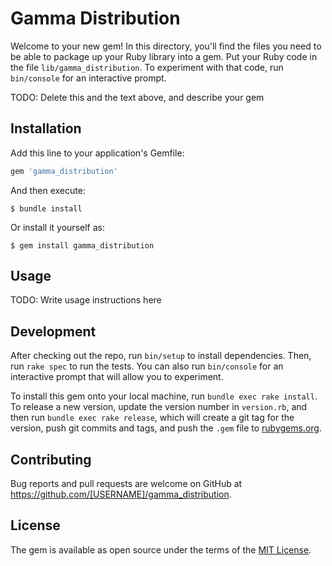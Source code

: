 # Gamma Distribution

Welcome to your new gem! In this directory, you'll find the files you need to be able to package up your Ruby library into a gem. Put your Ruby code in the file `lib/gamma_distribution`. To experiment with that code, run `bin/console` for an interactive prompt.

TODO: Delete this and the text above, and describe your gem

## Installation

Add this line to your application's Gemfile:

```ruby
gem 'gamma_distribution'
```

And then execute:

    $ bundle install

Or install it yourself as:

    $ gem install gamma_distribution

## Usage

TODO: Write usage instructions here

## Development

After checking out the repo, run `bin/setup` to install dependencies. Then, run `rake spec` to run the tests. You can also run `bin/console` for an interactive prompt that will allow you to experiment.

To install this gem onto your local machine, run `bundle exec rake install`. To release a new version, update the version number in `version.rb`, and then run `bundle exec rake release`, which will create a git tag for the version, push git commits and tags, and push the `.gem` file to [rubygems.org](https://rubygems.org).

## Contributing

Bug reports and pull requests are welcome on GitHub at https://github.com/[USERNAME]/gamma_distribution.


## License

The gem is available as open source under the terms of the [MIT License](https://opensource.org/licenses/MIT).
